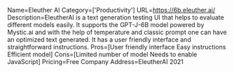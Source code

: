 Name=Eleuther AI
Category=['Productivity']
URL=https://6b.eleuther.ai/
Description=EleutherAI is a text generation testing UI that helps to evaluate different models easily. It supports the GPT-J-6B model powered by Mystic.ai and with the help of temperature and classic prompt one can have an optimized text generated. It has a user friendly interface and straightforward instructions.
Pros=[User friendly interface Easy instructions Efficient model]
Cons=[Limited number of model Needs to enable JavaScript]
Pricing=Free
Company Address=EleutherAI 2021
